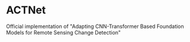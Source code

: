 # ACTNet
Official implementation of "Adapting CNN-Transformer Based Foundation Models for Remote Sensing Change Detection"
